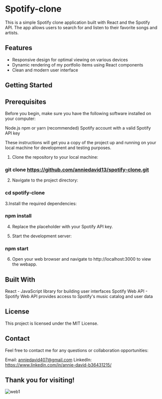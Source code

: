 # Spotify-clone
This is a simple Spotify clone application built with React and the Spotify API. The app allows users to search for and listen to their favorite songs and artists.


## Features
- Responsive design for optimal viewing on various devices
- Dynamic rendering of my portfolio items using React components
- Clean and modern user interface


## Getting Started

## Prerequisites
Before you begin, make sure you have the following software installed on your computer:

Node.js
npm or yarn (recommended)
Spotify account with a valid Spotify API key

These instructions will get you a copy of the project up and running on your local machine for development and testing purposes.

1. Clone the repository to your local machine:

### git clone https://github.com/anniedavid13/spotify-clone.git



2. Navigate to the project directory:

### cd spotify-clone

3.Install the required dependencies:

### npm install

4. Replace the placeholder with your Spotify API key.

5. Start the development server:

### npm start

6. Open your web browser and navigate to http://localhost:3000 to view the webapp.



## Built With
React - JavaScript library for building user interfaces
Spotify Web API - Spotify Web API provides access to Spotify's music catalog and user data

## License
This project is licensed under the MIT License.



## Contact
Feel free to contact me for any questions or collaboration opportunities:

Email: anniedavid407@gmail.com
LinkedIn: https://www.linkedin.com/in/annie-david-b36431215/


## Thank you for visiting!


![web1](https://user-images.githubusercontent.com/91792578/217996017-377c0f21-03d5-4066-9e6d-e8f8ab7ce0fd.png)
